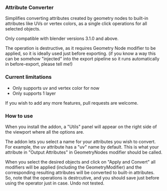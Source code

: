 ### Attribute Converter

Simplifies converting attributes created by geometry nodes to built-in attributes like UVs or vertex colors, as a single click operations for all selected objects. 

Only compatible with blender versions 3.1.0 and above.

The operation is destructive, as it requires Geometry Node modifier to be applied, so it is ideally used just before exporting. (if you know a way this can be somehow "injected" into the export pipeline so it runs automatically in before-export, please tell me!)

### Current limitations
* Only supports uv and vertex color for now
* Only supports 1 layer

If you wish to add any more features, pull requests are welcome.

### How to use

When you install the addon, a "Utils" panel will appear on the right side of the viewport where all the options are.

The addon lets you select a name for your attributes you wish to convert. For example, the uv attribute has a "uv" name by default. This is what your attribute in "Output Attributes" in GeometryNodes modifier should be called.

When you select the desired objects and click on "Apply and Convert" all modifiers will be applied (including the GeometryModifier) and the corresponding resulting attributes will be converted to built-in attributes. So, note that the operations is destrcutive, and you should save just before using the operator just in case. Undo not tested.